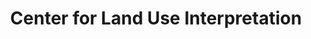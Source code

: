 ---
title: "Center for Land Use Interpretation"
url: /culver-city/center-for-land-use-interpretation/
shop: Kunst
---